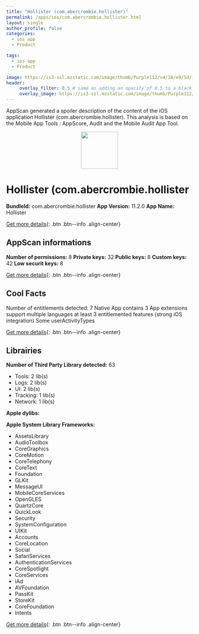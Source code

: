 ```yaml
---
title: "Hollister (com.abercrombie.hollister)"
permalink: /apps/ios/com.abercrombie.hollister.html
layout: single
author_profile: false
categories: 
  - ios app 
  - Product 

tags: 
  - ios app 
  - Product 

image: https://is3-ssl.mzstatic.com/image/thumb/Purple112/v4/18/e9/5d/18e95db1-c783-f661-6b81-39128e01451b/AppIcon-1x_U007emarketing-0-5-0-85-220.png/512x512bb.jpg
header: 
     overlay_filter: 0.5 # same as adding an opacity of 0.5 to a black background
     overlay_image: https://is3-ssl.mzstatic.com/image/thumb/Purple112/v4/18/e9/5d/18e95db1-c783-f661-6b81-39128e01451b/AppIcon-1x_U007emarketing-0-5-0-85-220.png/512x512bb.jpg
---
```

AppScan generated a spoiler description of the content of the iOS application Hollister (com.abercrombie.hollister). This analysis is based on the Mobile App Tools : AppScore, Audit and the Mobile Audit App Tool.

  
  
<div style="text-align: center;"><img src="https://is3-ssl.mzstatic.com/image/thumb/Purple112/v4/18/e9/5d/18e95db1-c783-f661-6b81-39128e01451b/AppIcon-1x_U007emarketing-0-5-0-85-220.png/512x512bb.jpg" width="100" height="100"></div>  
  
# Hollister (com.abercrombie.hollister

**BundleId:** com.abercrombie.hollister
**App Version:** 11.2.0
**App Name:** Hollister


[Get more details](/pricing.html){: .btn .btn--info .align-center}  
  
## AppScan informations 

**Number of permissions:** 8
**Private keys:** 32
**Public keys:** 8
**Custom keys:** 42
**Low securit keys:** 8
  
[Get more details](/pricing.html){: .btn .btn--info .align-center}

## Cool Facts

Number of entitlements detected: 7
Native App
contains 3 App extensions
support multiple languages
at least 3 entitlemented features (strong iOS integration)
Some userActivityTypes
  
[Get more details](/pricing.html){: .btn .btn--info .align-center}

## Librairies 
**Number of Third Party Library detected:** 63
- Tools: 2 lib(s)
- Logs: 2 lib(s)
- UI: 2 lib(s)
- Tracking: 1 lib(s)
- Network: 1 lib(s)

**Apple dylibs:**


**Apple System Library Frameworks:**
- AssetsLibrary
- AudioToolbox
- CoreGraphics
- CoreMotion
- CoreTelephony
- CoreText
- Foundation
- GLKit
- MessageUI
- MobileCoreServices
- OpenGLES
- QuartzCore
- QuickLook
- Security
- SystemConfiguration
- UIKit
- Accounts
- CoreLocation
- Social
- SafariServices
- AuthenticationServices
- CoreSpotlight
- CoreServices
- iAd
- AVFoundation
- PassKit
- StoreKit
- CoreFoundation
- Intents


  
[Get more details](/pricing.html){: .btn .btn--info .align-center}

